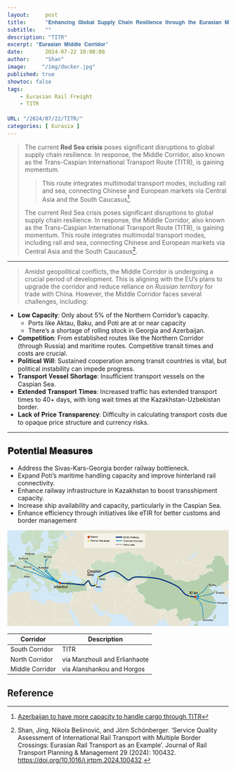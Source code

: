 ```yaml
---
layout:     post
title:      "𝐄𝐧𝐡𝐚𝐧𝐜𝐢𝐧𝐠 𝐆𝐥𝐨𝐛𝐚𝐥 𝐒𝐮𝐩𝐩𝐥𝐲 𝐂𝐡𝐚𝐢𝐧 𝐑𝐞𝐬𝐢𝐥𝐢𝐞𝐧𝐜𝐞 𝐭𝐡𝐫𝐨𝐮𝐠𝐡 𝐭𝐡𝐞 𝐄𝐮𝐫𝐚𝐬𝐢𝐚𝐧 𝐌𝐢𝐝𝐝𝐥𝐞 𝐂𝐨𝐫𝐫𝐢𝐝𝐨𝐫"
subtitle:   ""
description: "TITR"
excerpt: "𝐄𝐮𝐫𝐚𝐬𝐢𝐚𝐧 𝐌𝐢𝐝𝐝𝐥𝐞 𝐂𝐨𝐫𝐫𝐢𝐝𝐨𝐫"
date:       2024-07-22 10:00:00
author:     "Shan"
image:     "/img/docker.jpg"
published: true
showtoc: false 
tags:
    - Eurasian Rail Freight
    - TITR

URL: "/2024/07/22/TITR/"
categories: [ Eurasia ]
---
```






> The current **Red Sea crisis** poses significant disruptions to global supply chain resilience. In response, the Middle Corridor, also known as the Trans-Caspian International Transport Route (TITR), is gaining momentum.
>
> > This route integrates multimodal transport modes, including rail and sea, connecting Chinese and European markets via Central Asia and the South Caucasus[^2]. 
>
> The current Red Sea crisis poses significant disruptions to global supply chain resilience. In response, the Middle Corridor, also known as the Trans-Caspian International Transport Route (TITR), is gaining momentum. This route integrates multimodal transport modes, including rail and sea, connecting Chinese and European markets via Central Asia and the South Caucasus[^1]. 



---

>  Amidst geopolitical conflicts, the Middle Corridor is undergoing a crucial period of development. This is aligning with the EU’s plans to upgrade the corridor and reduce reliance on _Russian territory_ for trade with China. However, the Middle Corridor faces several challenges, including:




- 𝐋𝐨𝐰 𝐂𝐚𝐩𝐚𝐜𝐢𝐭𝐲: Only about 5% of the Northern Corridor’s capacity. 
    - Ports like Aktau, Baku, and Poti are at or near capacity
    - There’s a shortage of rolling stock in Georgia and Azerbaijan.
- 𝐂𝐨𝐦𝐩𝐞𝐭𝐢𝐭𝐢𝐨𝐧: From established routes like the Northern Corridor (through Russia) and maritime routes. Competitive transit times and costs are crucial.
- 𝐏𝐨𝐥𝐢𝐭𝐢𝐜𝐚𝐥 𝐖𝐢𝐥𝐥: Sustained cooperation among transit countries is vital, but political instability can impede progress.
- 𝐓𝐫𝐚𝐧𝐬𝐩𝐨𝐫𝐭 𝐕𝐞𝐬𝐬𝐞𝐥 𝐒𝐡𝐨𝐫𝐭𝐚𝐠𝐞: Insufficient transport vessels on the Caspian Sea.
- 𝐄𝐱𝐭𝐞𝐧𝐝𝐞𝐝 𝐓𝐫𝐚𝐧𝐬𝐩𝐨𝐫𝐭 𝐓𝐢𝐦𝐞𝐬: Increased traffic has extended transport times to 40+ days, with long wait times at the Kazakhstan-Uzbekistan border.
- 𝐋𝐚𝐜𝐤 𝐨𝐟 𝐏𝐫𝐢𝐜𝐞 𝐓𝐫𝐚𝐧𝐬𝐩𝐚𝐫𝐞𝐧𝐜𝐲: Difficulty in calculating transport costs due to opaque price structure and currency risks.



---

## 𝐏𝐨𝐭𝐞𝐧𝐭𝐢𝐚𝐥 𝐌𝐞𝐚𝐬𝐮𝐫𝐞𝐬
- Address the Sivas-Kars-Georgia border railway bottleneck.
- Expand Poti’s maritime handling capacity and improve hinterland rail connectivity.
- Enhance railway infrastructure in Kazakhstan to boost transshipment capacity.
- Increase ship availability and capacity, particularly in the Caspian Sea.
- Enhance efficiency through initiatives like eTIR for better customs and border management

![](/img/nippin-express.png "Figure 1: Tran-Caspian International Transport Route (TITR)")



| Corridor | Description |
|--------|-------------|
| South Corridor   |  TITR|
| North Corridor | via Manzhouli and Erlianhaote|
| Middle Corridor    | via Alanshankou and Horgos |



## Reference

[^1]: Shan, Jing, Nikola Bešinović, and Jörn Schönberger. ‘Service Quality Assessment of International Rail Transport with Multiple Border Crossings: Eurasian Rail Transport as an Example’. Journal of Rail Transport Planning & Management 29 (2024): 100432. https://doi.org/10.1016/j.jrtpm.2024.100432.
[^2]: [Azerbaijan to have more capacity to handle cargo through TITR](https://www.azernews.az/business/223185.html)  


